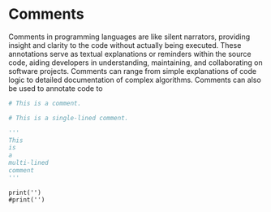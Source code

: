 # Comments

Comments in programming languages are like silent narrators, providing insight and clarity to the code without actually being executed. These annotations serve as textual explanations or reminders within the source code, aiding developers in understanding, maintaining, and collaborating on software projects. Comments can range from simple explanations of code logic to detailed documentation of complex algorithms. Comments can also be used to annotate code to



```python
# This is a comment.
```



```python
# This is a single-lined comment.

'''
This 
is 
a 
multi-lined
comment
'''
```



```
print('')
#print('')
```

